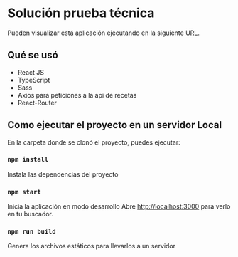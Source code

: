 # Solución prueba técnica

Pueden visualizar está aplicación ejecutando en la siguiente [URL](http://aranda-test.s3-website.us-east-2.amazonaws.com).

## Qué se usó

- React JS
- TypeScript
- Sass
- Axios para peticiones a la api de recetas
- React-Router

## Como ejecutar el proyecto en un servidor Local

En la carpeta donde se clonó el proyecto, puedes ejecutar:

### `npm install`

Instala las dependencias del proyecto

### `npm start`

Inicia la aplicación en modo desarrollo
Abre [http://localhost:3000](http://localhost:3000) para verlo en tu buscador.

### `npm run build`

Genera los archivos estáticos para llevarlos a un servidor
